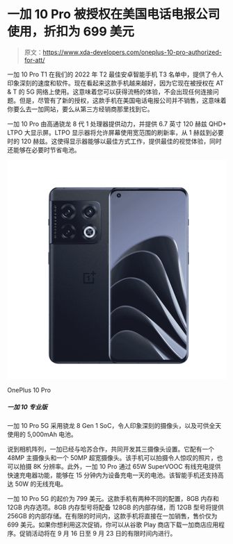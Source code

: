 # 一加 10 Pro 被授权在美国电话电报公司使用，折扣为 699 美元

> 原文：<https://www.xda-developers.com/oneplus-10-pro-authorized-for-att/>

一加 10 Pro T1 在我们的 2022 年 T2 最佳安卓智能手机 T3 名单中，提供了令人印象深刻的速度和软件。现在看起来这款手机越来越好，因为它现在被授权在 AT & T 的 5G 网络上使用。这意味着您可以获得流畅的体验，不会出现任何连接问题。但是，尽管有了新的授权，这款手机在美国电话电报公司并不销售，这意味着你要么去一加网站，要么从第三方经销商那里找到它。

一加 10 Pro 由高通骁龙 8 代 1 处理器提供动力，并提供 6.7 英寸 120 赫兹 QHD+ LTPO 大显示屏。LTPO 显示器将允许屏幕使用宽范围的刷新率，从 1 赫兹到必要时的 120 赫兹。这使得显示器能够以最佳方式工作，提供最佳的视觉体验，同时还能够在必要时节省电池。

 <picture>![The OnePlus 10 Pro 5G features a Snapdragon 8 Gen 1 SoC, impressive camera, and 5,000mAh battery for all-day use. ](img/f7d80e57df7b95a3867fe90cad41dd3e.png)</picture> 

OnePlus 10 Pro

##### 一加 10 专业版

一加 10 Pro 5G 采用骁龙 8 Gen 1 SoC，令人印象深刻的摄像头，以及可供全天使用的 5,000mAh 电池。

说到相机阵列，一加已经与哈苏合作，共同开发其三摄像头设置。它配有一个 48MP 主摄像头和一个 50MP 超宽摄像头。该手机可以拍摄令人惊叹的照片，也可以拍摄 8K 分辨率。此外，一加 10 Pro 通过 65W SuperVOOC 有线充电提供快速充电器功能，能够在 15 分钟内为设备充电一天的电池。该智能手机还支持高达 50W 的无线充电。

一加 10 Pro 5G 的起价为 799 美元。这款手机有两种不同的配置，8GB 内存和 12GB 内存选项。8GB 内存型号将配备 128GB 的内部存储，而 12GB 型号将提供 256GB 的内部存储。在有限的时间内，这款手机将直接在一加销售，售价仅为 699 美元。如果你想利用这次促销，你可以从谷歌 Play 商店下载一加商店应用程序。促销活动将在 9 月 16 日至 9 月 23 日的有限时间内进行。